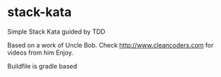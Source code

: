 # stack-kata
Simple Stack Kata guided by TDD

Based on a work of Uncle Bob. Check http://www.cleancoders.com for videos from him
Enjoy.

Buildfile is gradle based
